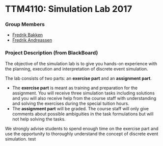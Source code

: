 # TTM4110: Simulation Lab 2017

### Group Members
 - [Fredrik Bakken](https://fredrikbakken.no)
 - [Fredrik Andreassen](https://github.com/fredrian)

### Project Description (from BlackBoard)

The objective of the simulation lab is to give you hands-on experience with the planning, execution and interpretation of discrete event simulation. 

The lab consists of two parts: an **exercise part** and an **assignment part**.

 - The **exercise part** is meant as training and preparation for the assignment. You will receive three simulation tasks including solutions and you will also receive help from the course staff with understanding and solving the exercises during the special tuition hours.
 - The **assignment part** will be graded. The course staff will only give comments about possible ambiguities in the task formulations but will not help solving the tasks.

We strongly advise students to spend enough time on the exercise part and use the opportunity to thoroughly understand the concept of discrete event simulation. 
test
